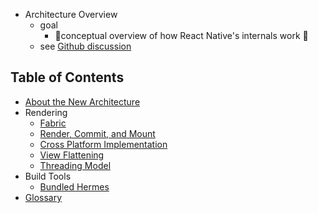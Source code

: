 * Architecture Overview
  * goal
    * 👀conceptual overview of how React Native's internals work 👀
  * see [Github discussion](https://github.com/reactwg/react-native-new-architecture/discussions/9)

## Table of Contents

- [About the New Architecture](landing-page)
- Rendering
  - [Fabric](fabric-renderer)
  - [Render, Commit, and Mount](render-pipeline)
  - [Cross Platform Implementation](xplat-implementation)
  - [View Flattening](view-flattening)
  - [Threading Model](threading-model)
- Build Tools
  - [Bundled Hermes](bundled-hermes)
- [Glossary](glossary)
